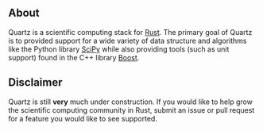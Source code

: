 ## About
Quartz is a scientific computing stack for [Rust](https://www.rust-lang.org/). The primary goal of Quartz is to provided support for a wide variety of data structure and algorithms like the Python library [SciPy](https://scipy.org/) while also providing tools (such as unit support) found in the C++ library [Boost](https://www.boost.org/).

## Disclaimer
Quartz is still **very** much under construction. If you would like to help grow the scientific computing community in Rust, submit an issue or pull request for a feature you would like to see supported.
